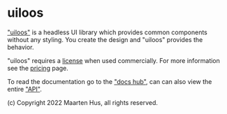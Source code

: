 # uiloos

["uiloos"](https://www.uiloos.dev/) is a headless UI library which provides common components without 
any styling. You create the design and "uiloos" provides the behavior.

"uiloos" requires a [license](https://dashboard.uiloos.dev/license) 
when used commercially. For more information see the [pricing](https://www.uiloos.dev/pricing/) page.

To read the documentation go to the ["docs hub"](https://www.uiloos.dev/docs/),
can can also view the entire ["API"](https://www.uiloos.dev/api/).

(c) Copyright 2022 Maarten Hus, all rights reserved.